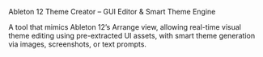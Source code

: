 Ableton 12 Theme Creator – GUI Editor & Smart Theme Engine

A tool that mimics Ableton 12’s Arrange view, allowing real-time visual theme editing using pre-extracted UI assets, with smart theme generation via images, screenshots, or text prompts.
